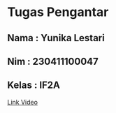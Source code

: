 # Tugas Pengantar

## Nama : Yunika Lestari
## Nim : 230411100047
## Kelas : IF2A 

[Link Video](https://youtu.be/tnwTLQ7P_k0?si=YxP4xR49S9UUPTKS) 